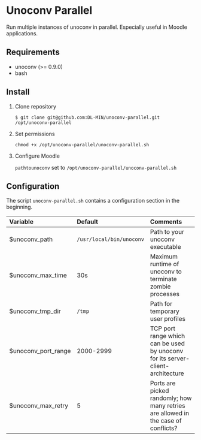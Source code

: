 # Unoconv Parallel

Run multiple instances of unoconv in parallel. Especially useful in Moodle applications.


## Requirements

- unoconv (>= 0.9.0)
- bash


## Install

1.  Clone repository

    ```
    $ git clone git@github.com:DL-MIN/unoconv-parallel.git /opt/unoconv-parallel
    ```
2.  Set permissions

    ```
    chmod +x /opt/unoconv-parallel/unoconv-parallel.sh
    ```

3.  Configure Moodle

    `pathtounoconv` set to `/opt/unoconv-parallel/unoconv-parallel.sh`


## Configuration

The script `unoconv-parallel.sh` contains a configuration section in the beginning.

| Variable            | Default                  | Comments                                                                          |
|:--------------------|:-------------------------|:----------------------------------------------------------------------------------|
| $unoconv_path       | `/usr/local/bin/unoconv` | Path to your unoconv executable                                                   |
| $unoconv_max_time   | 30s                      | Maximum runtime of unoconv to terminate zombie processes                          |
| $unoconv_tmp_dir    | `/tmp`                   | Path for temporary user profiles                                                  |
| $unoconv_port_range | 2000-2999                | TCP port range which can be used by unoconv for its server-client-architecture    |
| $unoconv_max_retry  | 5                        | Ports are picked randomly; how many retries are allowed in the case of conflicts? |
